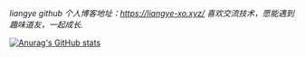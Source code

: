 *liangye github*
*个人博客地址：https://liangye-xo.xyz/*
*喜欢交流技术，愿能遇到趣味道友，一起成长.*
<!-- START_SECTION:blog -->
<!-- END_SECTION:blog -->

[![Anurag's GitHub stats](https://github-readme-stats.vercel.app/api?username=tiandankanfeng)](https://github.com/anuraghazra/github-readme-stats)
